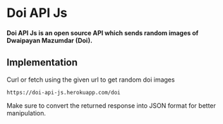 # Doi API Js 
#### Doi API Js is an open source API which sends random images of Dwaipayan Mazumdar (Doi).

## Implementation
Curl or fetch using the given url to get random doi images
```
https://doi-api-js.herokuapp.com/doi
```
Make sure to convert the returned response into JSON format for better manipulation.